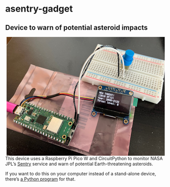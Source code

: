 # asentry-gadget

## Device to warn of potential asteroid impacts

<img src="device.jpg" style="float:right">

This device uses a Raspberry Pi Pico W and CircuitPython to monitor NASA JPL’s [Sentry](https://cneos.jpl.nasa.gov/sentry/) service and warn of potential Earth-threatening asteroids.

If you want to do this on your computer instead of a stand-alone device, there’s [a Python program](https://github.com/Len42/asentry) for that.
